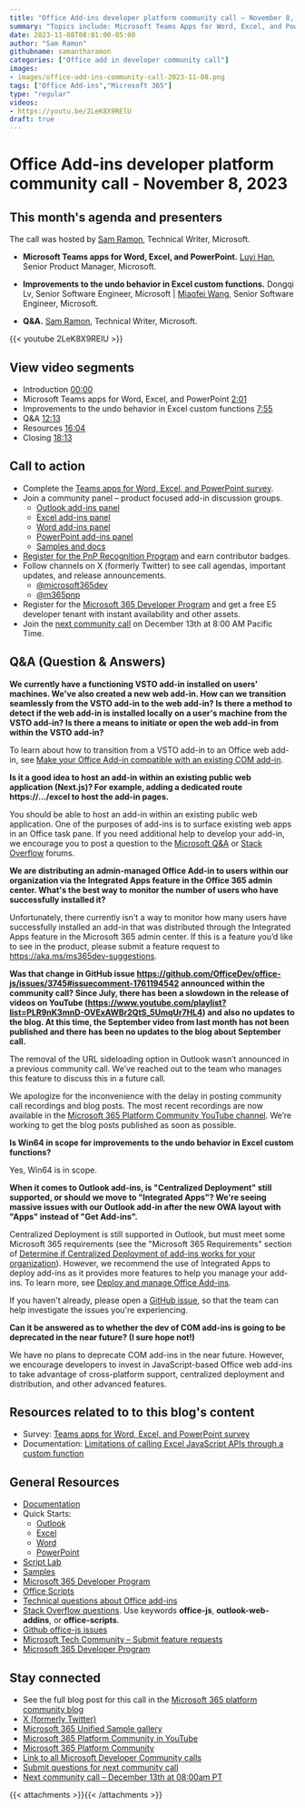 ```yaml
---
title: "Office Add-ins developer platform community call – November 8, 2023"
summary: "Topics include: Microsoft Teams Apps for Word, Excel, and PowerPoint presented by Luyi Han, Senior Product Manager at Microsoft and Improvements to the undo behavior in Excel custom functions presented by Dongqi Lv, Senior Software Engineer and Miaofei Wang, Senior Software Engineer at Microsoft. Call hosted by Sam Ramon, Technical Writer at Microsoft. Recorded on November 8, 2023."
date: 2023-11-08T08:01:00-05:00
author: "Sam Ramon"
githubname: samantharamon
categories: ["Office add in developer community call"]
images:
- images/office-add-ins-community-call-2023-11-08.png
tags: ["Office Add-ins","Microsoft 365"]
type: "regular"
videos:
- https://youtu.be/2LeK8X9RElU
draft: true
---
```


# Office Add-ins developer platform community call - November 8, 2023

## This month's agenda and presenters

The call was hosted by [Sam Ramon](https://github.com/samantharamon), Technical Writer, Microsoft.

* **Microsoft Teams apps for Word, Excel, and PowerPoint.** [Luyi Han](https://www.linkedin.com/in/luyihan/), Senior Product Manager, Microsoft.

* **Improvements to the undo behavior in Excel custom functions.** Dongqi Lv, Senior Software Engineer, Microsoft | [Miaofei Wang](https://www.linkedin.com/in/miaofei-wang), Senior Software Engineer, Microsoft.

* **Q&A.** [Sam Ramon](https://github.com/samantharamon), Technical Writer, Microsoft.

{{< youtube 2LeK8X9RElU >}}

## View video segments

* Introduction [00:00](https://youtu.be/2LeK8X9RElU?t=0)
* Microsoft Teams apps for Word, Excel, and PowerPoint [2:01](https://youtu.be/2LeK8X9RElU?t=121)
* Improvements to the undo behavior in Excel custom functions [7:55](https://youtu.be/2LeK8X9RElU?t=475)
* Q&A [12:13](https://youtu.be/2LeK8X9RElU?t=733)
* Resources [16:04](https://youtu.be/2LeK8X9RElU?t=964)
* Closing [18:13](https://youtu.be/2LeK8X9RElU?t=1093)

## Call to action

* Complete the [Teams apps for Word, Excel, and PowerPoint survey](https://forms.office.com/r/JVeLPSPgtW).
* Join a community panel – product focused add-in discussion groups.
    * [Outlook add-ins panel](https://ux.microsoft.com/Panel/OutlookAddinDeveloper)
    * [Excel add-ins panel](https://ux.microsoft.com/Panel/ExcelAddinDeveloper)
    * [Word add-ins panel](https://ux.microsoft.com/Panel/WordAddinDeveloper)
    * [PowerPoint add-ins panel](https://ux.microsoft.com/Panel/PowerPointAddinDeveloper)
    * [Samples and docs](https://ux.microsoft.com/Panel/OfficeAddinImproveSamplesDocs)
* [Register for the PnP Recognition Program](https://pnp.github.io/recognitionprogram/) and earn contributor badges.
* Follow channels on X (formerly Twitter) to see call agendas, important updates, and release announcements.
    * [@microsoft365dev](https://twitter.com/microsoft365dev)
    * [@m365pnp](https://twitter.com/m365pnp)
* Register for the [Microsoft 365 Developer Program](https://aka.ms/m365/devprogram) and get a free E5 developer tenant with instant availability and other assets.
* Join the [next community call](https://aka.ms/officeaddinscommunitycall) on December 13th at 8:00 AM Pacific Time.

## Q&A (Question & Answers)

**We currently have a functioning VSTO add-in installed on users' machines. We've also created a new web add-in. How can we transition seamlessly from the VSTO add-in to the web add-in? Is there a method to detect if the web add-in is installed locally on a user's machine from the VSTO add-in? Is there a means to initiate or open the web add-in from within the VSTO add-in?**

To learn about how to transition from a VSTO add-in to an Office web add-in, see [Make your Office Add-in compatible with an existing COM add-in](https://learn.microsoft.com/office/dev/add-ins/develop/make-office-add-in-compatible-with-existing-com-add-in).

**Is it a good idea to host an add-in within an existing public web application (Next.js)? For example, adding a dedicated route https://.../excel to host the add-in pages.**

You should be able to host an add-in within an existing public web application. One of the purposes of add-ins is to surface existing web apps in an Office task pane. If you need additional help to develop your add-in, we encourage you to post a question to the [Microsoft Q&A](https://aka.ms/office-addins-dev-questions) or [Stack Overflow](https://stackoverflow.com) forums.

**We are distributing an admin-managed Office Add-in to users within our organization via the Integrated Apps feature in the Office 365 admin center. What's the best way to monitor the number of users who have successfully installed it?**

Unfortunately, there currently isn't a way to monitor how many users have successfully installed an add-in that was distributed through the Integrated Apps feature in the Microsoft 365 admin center. If this is a feature you’d like to see in the product, please submit a feature request to <https://aka.ms/ms365dev-suggestions>. 

**Was that change in GitHub issue <https://github.com/OfficeDev/office-js/issues/3745#issuecomment-1761194542> announced within the community call? Since July, there has been a slowdown in the release of videos on YouTube (<https://www.youtube.com/playlist?list=PLR9nK3mnD-OVExAWBr2QtS_5UmqUr7HL4>) and also no updates to the blog. At this time, the September video from last month has not been published and there has been no updates to the blog about September call.**

The removal of the URL sideloading option in Outlook wasn’t announced in a previous community call. We’ve reached out to the team who manages this feature to discuss this in a future call.

We apologize for the inconvenience with the delay in posting community call recordings and blog posts. The most recent recordings are now available in the [Microsoft 365 Platform Community YouTube channel](https://aka.ms/community/videos). We’re working to get the blog posts published as soon as possible.

**Is Win64 in scope for improvements to the undo behavior in Excel custom functions?**

Yes, Win64 is in scope.

**When it comes to Outlook add-ins, is "Centralized Deployment" still supported, or should we move to "Integrated Apps"? We're seeing massive issues with our Outlook add-in after the new OWA layout with "Apps" instead of "Get Add-ins".**

Centralized Deployment is still supported in Outlook, but must meet some Microsoft 365 requirements (see the "Microsoft 365 Requirements" section of [Determine if Centralized Deployment of add-ins works for your organization](https://learn.microsoft.com/microsoft-365/admin/manage/centralized-deployment-of-add-ins#microsoft-365-requirements)). However, we recommend the use of Integrated Apps to deploy add-ins as it provides more features to help you manage your add-ins. To learn more, see [Deploy and manage Office Add-ins](https://learn.microsoft.com/microsoft-365/admin/manage/office-addins).

If you haven't already, please open a [GitHub issue](https://github.com/OfficeDev/office-js/issues), so that the team can help investigate the issues you're experiencing.

**Can it be answered as to whether the dev of COM add-ins is going to be deprecated in the near future? (I sure hope not!)**

We have no plans to deprecate COM add-ins in the near future. However, we encourage developers to invest in JavaScript-based Office web add-ins to take advantage of cross-platform support, centralized deployment and distribution, and other advanced features.

## Resources related to to this blog's content

* Survey: [Teams apps for Word, Excel, and PowerPoint survey](https://forms.office.com/r/JVeLPSPgtW)
* Documentation: [Limitations of calling Excel JavaScript APIs through a custom function](https://learn.microsoft.com/office/dev/add-ins/excel/call-excel-apis-from-custom-function#limitations-of-calling-excel-javascript-apis-through-a-custom-function)

## General Resources

* [Documentation](https://aka.ms/office-add-ins-docs)
* Quick Starts:
    * [Outlook](https://learn.microsoft.com/office/dev/add-ins/quickstarts/outlook-quickstart)
    * [Excel](https://learn.microsoft.com/office/dev/add-ins/quickstarts/excel-quickstart-jquery)
    * [Word](https://learn.microsoft.com/office/dev/add-ins/quickstarts/word-quickstart)
    * [PowerPoint](https://learn.microsoft.com/office/dev/add-ins/quickstarts/powerpoint-quickstart)
* [Script Lab](https://aka.ms/getscriptlab)
* [Samples](https://aka.ms/officeaddinsamples)
* [Microsoft 365 Developer Program](https://aka.ms/M365devprogram)
* [Office Scripts](aka.ms/office-scripts-docs)
* [Technical questions about Office add-ins](https://aka.ms/office-addins-dev-questions)
* [Stack Overflow questions](https://stackoverflow.com). Use keywords **office-js**, **outlook-web-addins**, or **office-scripts**.
* [Github office-js issues](https://github.com/OfficeDev/office-js/issues)
* [Microsoft Tech Community – Submit feature requests](https://aka.ms/m365dev-suggestions)
* [Microsoft 365 Developer Program](https://aka.ms/M365devprogram)

## Stay connected

* See the full blog post for this call in the [Microsoft 365 platform community blog](https://aka.ms/m365pnp/blog)
* [X (formerly Twitter)](https://twitter.com/microsoft365dev)
* [Microsoft 365 Unified Sample gallery](https://aka.ms/community/samples)
* [Microsoft 365 Platform Community in YouTube](https://aka.ms/community/videos)
* [Microsoft 365 Platform Community](https://aka.ms/community/home)
* [Link to all Microsoft Developer Community calls](https://aka.ms/M365DevCalls)
* [Submit questions for next community call](https://aka.ms/officeaddinsform)
* [Next community call – December 13th at 08:00am PT](https://aka.ms/officeaddinscommunitycall)

{{< attachments >}}{{< /attachments >}}
